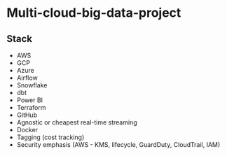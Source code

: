 # Multi-cloud-big-data-project

## Stack
- AWS
- GCP
- Azure
- Airflow
- Snowflake
- dbt
- Power BI
- Terraform
- GitHub
- Agnostic or cheapest real-time streaming
- Docker
- Tagging (cost tracking)
- Security emphasis (AWS - KMS, lifecycle, GuardDuty, CloudTrail, IAM)

